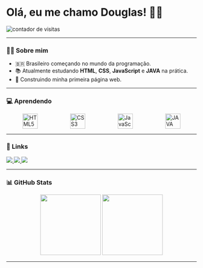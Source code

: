 <h1>Olá, eu me chamo Douglas! 🧑‍💻</h1>
  <img src="https://komarev.com/ghpvc/?username=d-jml&color=blue" alt="contador de visitas" />
</p>

---

### 👨‍💻 Sobre mim

- 🇧🇷 Brasileiro começando no mundo da programação.
- 📚 Atualmente estudando **HTML**, **CSS**, **JavaScript** e **JAVA** na prática.
- 🚀 Construindo minha primeira página web.

---

### 💻 Aprendendo

<div style="display: flex; justify-content: space-around;">
  <img src="https://cdn.jsdelivr.net/gh/devicons/devicon/icons/html5/html5-original.svg" height="40" alt="HTML5"/>
  <img src="https://cdn.jsdelivr.net/gh/devicons/devicon/icons/css3/css3-original.svg" height="40" alt="CSS3"/>
  <img src="https://cdn.jsdelivr.net/gh/devicons/devicon/icons/javascript/javascript-original.svg" height="40" alt="JavaScript"/>
  <img src="https://cdn.jsdelivr.net/gh/devicons/devicon/icons/java/java-original.svg" height="40" alt="JAVA"/>
</div>

---

### 🔗 Links
<div>
<p>
  <a href="https://www.linkedin.com/in/douglaslimaservicos" target="_blank"> 
    <img src="https://img.shields.io/badge/linkedin-%230077B5.svg?style=for-the-badge&logo=linkedin&logoColor=white"/>
  </a>
  <a href="https://instagram.com/douglas_jml" target="_blank">
    <img src="https://img.shields.io/badge/Instagram-833AB4?style=for-the-badge&logo=instagram&logoColor=white" />
  </a>
  <a href="https://twitter.com/jmldouglas" target="_blank">
    <img src="https://img.shields.io/badge/Twitter-1DA1F2?style=for-the-badge&logo=twitter&logoColor=white" />
  </a>
</p>

  </div>
  
---

### 📊 GitHub Stats

<div align="center">
  <img height="160em" src="https://github-readme-stats.vercel.app/api?username=d-jml&show_icons=true&theme=tokyonight" />
  <img height="160em" src="https://github-readme-stats.vercel.app/api/top-langs/?username=d-jml&layout=compact&theme=tokyonight" />
</div>

---
